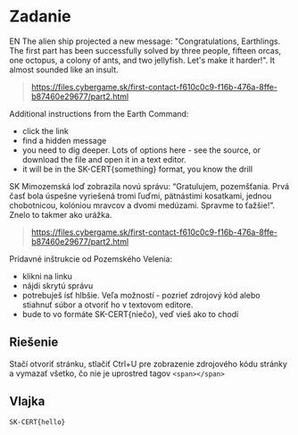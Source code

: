 # Zadanie

EN The alien ship projected a new message: "Congratulations, Earthlings. The first part has been successfully solved by three people, fifteen orcas, one octopus, a colony of ants, and two jellyfish. Let's make it harder!". It almost sounded like an insult.

> https://files.cybergame.sk/first-contact-f610c0c9-f16b-476a-8ffe-b87460e29677/part2.html

Additional instructions from the Earth Command:

- click the link
- find a hidden message
- you need to dig deeper. Lots of options here - see the source, or download the file and open it in a text editor.
- it will be in the SK-CERT{something} format, you know the drill

SK Mimozemská loď zobrazila novú správu: “Gratulujem, pozemšťania. Prvá časť bola úspešne vyriešená tromi ľuďmi, pätnástimi kosatkami, jednou chobotnicou, kolóniou mravcov a dvomi medúzami. Spravme to ťažšie!”. Znelo to takmer ako urážka.

> https://files.cybergame.sk/first-contact-f610c0c9-f16b-476a-8ffe-b87460e29677/part2.html

Prídavné inštrukcie od Pozemského Velenia:

- klikni na linku
- nájdi skrytú správu
- potrebuješ ísť hlbšie. Veľa možností - pozrieť zdrojový kód alebo stiahnuť súbor a otvoriť ho v textovom editore.
- bude to vo formáte SK-CERT{niečo}, veď vieš ako to chodí

## Riešenie

Stačí otvoriť stránku, stlačiť Ctrl+U pre zobrazenie zdrojového kódu stránky a vymazať všetko, čo nie je uprostred tagov `<span></span>`

## Vlajka

    SK-CERT{hello}
